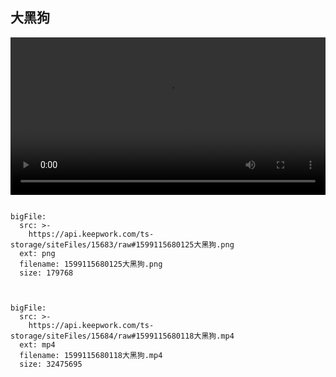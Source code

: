 ## 大黑狗


 <video width="100%" controls controlslist="nodownload nofullscreen noremoteplayback" disablePictureInPicture>
  <source src="https://api.keepwork.com/ts-storage/siteFiles/15684/raw" type="video/mp4" />
  你的浏览器不支持播放
</video>

```@BigFile
 
bigFile:
  src: >-
    https://api.keepwork.com/ts-storage/siteFiles/15683/raw#1599115680125大黑狗.png
  ext: png
  filename: 1599115680125大黑狗.png
  size: 179768
          
```
```@BigFile

bigFile:
  src: >-
    https://api.keepwork.com/ts-storage/siteFiles/15684/raw#1599115680118大黑狗.mp4
  ext: mp4
  filename: 1599115680118大黑狗.mp4
  size: 32475695
     
```


